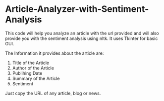 # Article-Analyzer-with-Sentiment-Analysis
This code will help you analyze an article with the url provided and will also provide you with the sentiment analysis using nltk.
It uses Tkinter for basic GUI.

The Information it provides about the article are:
1. Title of the Article
2. Author of the Article
3. Publihing Date
4. Summary of the Article
5. Sentiment

Just copy the URL of any article, blog or news.
  
